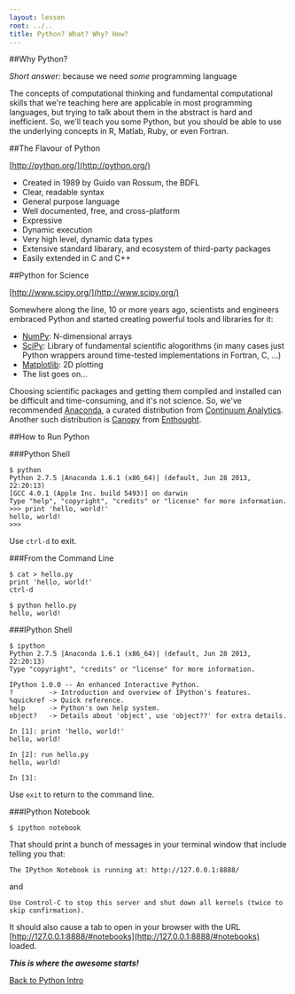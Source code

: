 ```yaml
---
layout: lesson
root: ../..
title: Python? What? Why? How?
---
```


##Why Python?

*Short answer:* because we need *some* programming language

The concepts of computational thinking and fundamental computational skills that we're teaching here are applicable in most programming languages,
but trying to talk about them in the abstract is hard and inefficient.
So, we'll teach you some Python, but you should be able to use the underlying concepts in R, Matlab, Ruby, or even Fortran.


##The Flavour of Python

[http://python.org/](http://python.org/)

* Created in 1989 by Guido van Rossum, the BDFL
* Clear, readable syntax
* General purpose language
* Well documented, free, and cross-platform
* Expressive
* Dynamic execution
* Very high level, dynamic data types
* Extensive standard libarary, and ecosystem of third-party packages
* Easily extended in C and C++


##Python for Science

[http://www.scipy.org/](http://www.scipy.org/)

Somewhere along the line,
10 or more years ago,
scientists and engineers embraced Python and started creating powerful tools and libraries for it:

* [NumPy][numpy]: N-dimensional arrays
* [SciPy][scipy]: Library of fundamental scientific alogorithms (in many cases just Python wrappers around time-tested implementations in Fortran, C, ...)
* [Matplotlib][matplotlib]: 2D plotting
* The list goes on...

[numpy]: http://numpy.scipy.org/
[scipy]: http://www.scipy.org/scipylib/index.html
[matplotlib]: http://matplotlib.org/

Choosing scientific packages and getting them compiled and installed can be difficult and time-consuming,
and it's not science.
So,
we've recommended [Anaconda][anaconda],
a curated distribution from [Continuum Analytics][continuum].
Another such distribution is [Canopy][canopy] from [Enthought][enthought].

[anaconda]: https://store.continuum.io/cshop/anaconda/
[continuum]: http://continuum.io/
[canopy]: https://www.enthought.com/products/canopy/
[enthought]: https://www.enthought.com/

##How to Run Python

###Python Shell

```
$ python
Python 2.7.5 |Anaconda 1.6.1 (x86_64)| (default, Jun 28 2013, 22:20:13)
[GCC 4.0.1 (Apple Inc. build 5493)] on darwin
Type "help", "copyright", "credits" or "license" for more information.
>>> print 'hello, world!'
hello, world!
>>>
```
Use `ctrl-d` to exit.


###From the Command Line

```
$ cat > hello.py
print 'hello, world!'
ctrl-d

$ python hello.py
hello, world!
```

###IPython Shell

```
$ ipython
Python 2.7.5 |Anaconda 1.6.1 (x86_64)| (default, Jun 28 2013, 22:20:13)
Type "copyright", "credits" or "license" for more information.

IPython 1.0.0 -- An enhanced Interactive Python.
?         -> Introduction and overview of IPython's features.
%quickref -> Quick reference.
help      -> Python's own help system.
object?   -> Details about 'object', use 'object??' for extra details.

In [1]: print 'hello, world!'
hello, world!

In [2]: run hello.py
hello, world!

In [3]:
```
Use `exit` to return to the command line.

###IPython Notebook

```
$ ipython notebook
```

That should print a bunch of messages in your terminal window that include telling you that:

```
The IPython Notebook is running at: http://127.0.0.1:8888/
```

and

```
Use Control-C to stop this server and shut down all kernels (twice to skip confirmation).
```

It should also cause a tab to open in your browser with the URL [http://127.0.0.1:8888/#notebooks](http://127.0.0.1:8888/#notebooks) loaded.

***This is where the awesome starts!***


[Back to Python Intro](index.html)
